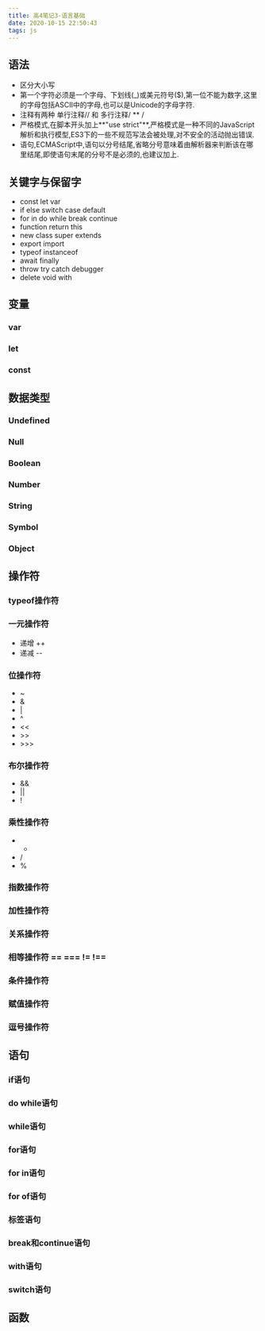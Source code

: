 ```yaml
---
title: 高4笔记3-语言基础
date: 2020-10-15 22:50:43
tags: js
---
```


## 语法
- 区分大小写
- 第一个字符必须是一个字母、下划线(_)或美元符号($),第一位不能为数字,这里的字母包括ASCII中的字母,也可以是Unicode的字母字符.
- 注释有两种 单行注释// 和 多行注释/ \*\* /
- 严格模式,在脚本开头加上**"use strict"**,严格模式是一种不同的JavaScript解析和执行模型,ES3下的一些不规范写法会被处理,对不安全的活动抛出错误.
- 语句,ECMAScript中,语句以分号结尾,省略分号意味着由解析器来判断该在哪里结尾,即使语句末尾的分号不是必须的,也建议加上.  

## 关键字与保留字
- const let var
- if else switch case default
- for in do while break continue
- function return this
- new class super extends
- export import
- typeof instanceof 
- await finally
- throw try catch debugger
- delete void with

## 变量
### var
### let
### const

## 数据类型
### Undefined
### Null
### Boolean
### Number
### String
### Symbol
### Object

## 操作符
### typeof操作符
### 一元操作符 
- 递增 ++ 
- 递减 \-\-  

### 位操作符 
- ~ 
- & 
- | 
- ^ 
- << 
- \>\>  
- \>\>\>
### 布尔操作符
- &&
- ||
- !  

### 乘性操作符
- *
- /
- %  

### 指数操作符
### 加性操作符
### 关系操作符 
### 相等操作符 == === != !==
### 条件操作符
### 赋值操作符
### 逗号操作符

## 语句
### if语句
### do while语句
### while语句
### for语句
### for in语句
### for of语句
### 标签语句
### break和continue语句
### with语句
### switch语句

## 函数




